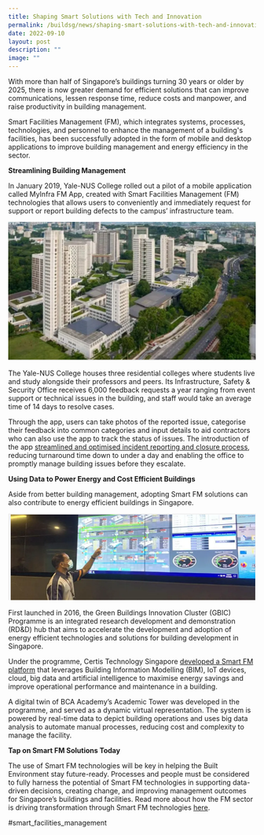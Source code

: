```yaml
---
title: Shaping Smart Solutions with Tech and Innovation
permalink: /buildsg/news/shaping-smart-solutions-with-tech-and-innovation/
date: 2022-09-10
layout: post
description: ""
image: ""
---
```

With more than half of Singapore’s buildings turning 30 years or older by 2025, there is now greater demand for efficient solutions that can improve communications, lessen response time, reduce costs and manpower, and raise productivity in building management. 

Smart Facilities Management (FM), which integrates systems, processes, technologies, and personnel to enhance the management of a building's facilities, has been successfully adopted in the form of mobile and desktop applications to improve building management and energy efficiency in the sector.

**Streamlining Building Management**

In January 2019, Yale-NUS College rolled out a pilot of a mobile application called MyInfra FM App, created with Smart Facilities Management (FM) technologies that allows users to conveniently and immediately request for support or report building defects to the campus’ infrastructure team.

![](/images/n1.png)


The Yale-NUS College houses three residential colleges where students live and study alongside their professors and peers. Its Infrastructure, Safety & Security Office receives 6,000 feedback requests a year ranging from event support or technical issues in the building, and staff would take an average time of 14 days to resolve cases.

Through the app, users can take photos of the reported issue, categorise their feedback into common categories and input details to aid contractors who can also use the app to track the status of issues. The introduction of the app [streamlined and optimised incident reporting and closure process](https://www1.bca.gov.sg/buildsg-emag/articles/giving-buildings-a-new-lease-of-life), reducing turnaround time down to under a day and enabling the office to promptly manage building issues before they escalate.

**Using Data to Power Energy and Cost Efficient Buildings**

Aside from better building management, adopting Smart FM solutions can also contribute to energy efficient buildings in Singapore.

![Smart Integrated Facilities Management developed by Certis Technology Singapore](/images/n2.png)


First launched in 2016, the Green Buildings Innovation Cluster (GBIC) Programme is an integrated research development and demonstration (RD&D) hub that aims to accelerate the development and adoption of energy efficient technologies and solutions for building development in Singapore.

Under the programme, Certis Technology Singapore [developed a Smart FM platform](https://www.mnd.gov.sg/newsroom/speeches/view/speech-by-mos-zaqy-mohamad-at-the-6th-international-facility-management-conference) that leverages Building Information Modelling (BIM), IoT devices, cloud, big data and artificial intelligence to maximise energy savings and improve operational performance and maintenance in a building.

A digital twin of BCA Academy’s Academic Tower was developed in the programme, and served as a dynamic virtual representation. The system is powered by real-time data to depict building operations and uses big data analysis to automate manual processes, reducing cost and complexity to manage the facility.

**Tap on Smart FM Solutions Today**

The use of Smart FM technologies will be key in helping the Built Environment stay future-ready. Processes and people must be considered to fully harness the potential of Smart FM technologies in supporting data-driven decisions, creating change, and improving management outcomes for Singapore’s buildings and facilities. Read more about how the FM sector is driving transformation through Smart FM technologies [here](https://www1.bca.gov.sg/buildsg/facilities-management-fm/smart-facilities-management-fm).

#smart_facilities_management